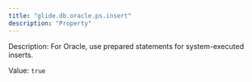 ```yaml
---
title: "glide.db.oracle.ps.insert"
description: "Property"
---
```


Description: For Oracle, use prepared statements for system-executed inserts.

Value: `true`